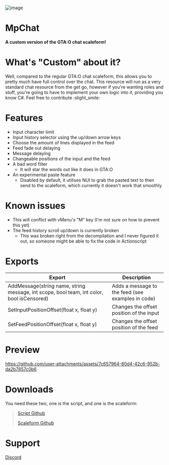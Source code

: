 ![image](https://github.com/user-attachments/assets/f119c9ce-7080-4fbd-a8fa-9dd59e34a924)

# MpChat
**A custom version of the GTA:O chat scaleform!**

# What's "Custom" about it?
Well, compared to the regular GTA:O chat scaleform, this allows you to pretty much have full control over the chat. This resource will run as a very standard chat resource from the get go, however if you're wanting roles and stuff, you're going to have to implement your own logic into it, providing you know C#. Feel free to contribute :slight_smile:

# Features
- Input character limit
- Input history selector using the up/down arrow keys
- Choose the amount of lines displayed in the feed
- Feed fade out delaying
- Message delaying
- Changeable positions of the input and the feed
- A bad word filter
  - It will star the words out like it does in GTA:O
 - An experimental paste feature
   - Disabled by default, it utilises NUI to grab the pasted text to then send to the scaleform, which currently it doesn't work that smoothly

# Known issues
- This will conflict with vMenu's "M" key (I'm not sure on how to prevent this yet)
- The feed history scroll up/down is currently broken
  - This was broken right from the decompilation and I never figured it out, so someone might be able to fix the code in Actionscript

# Exports
| Export                               | Description                                
|-------------------------------------  |-----------------------------|
| AddMessage(string name, string message, int scope, bool team, int color, bool isCensored) | Adds a message to the feed (see examples in code) 
| SetInputPositionOffset(float x, float y) | Changes the offset position of the input 
| SetFeedPositionOffset(float x, float y) | Changes the offset position of the feed             

# Preview
https://github.com/user-attachments/assets/7c657964-80d4-42c6-952b-da2b7857c0b6

# Downloads
You need these two, one is the script, and one is the scaleform:
> [Script Github](https://github.com/QuadrupleTurbo/scaleformeter/releases)
> 
> [Scaleform Github](https://github.com/QuadrupleTurbo/scaleformeter/releases)

# Support
[Discord](https://discord.gg/KJVD73D3Pq)
